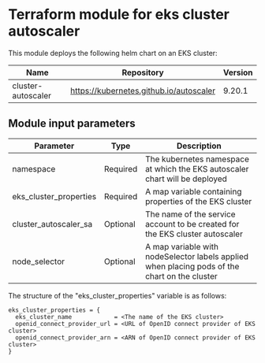 # Terraform module for eks cluster autoscaler

This module deploys the following helm chart on an EKS cluster:

| Name               | Repository                              | Version |
| ------------------ | --------------------------------------- | ------- |
| cluster-autoscaler | https://kubernetes.github.io/autoscaler | 9.20.1  |

## Module input parameters

| Parameter              | Type     | Description                                                                                   |
| ---------------------- | -------- | --------------------------------------------------------------------------------------------- |
| namespace              | Required | The kubernetes namespace at which the EKS autoscaler chart will be deployed                   |
| eks_cluster_properties | Required | A map variable containing properties of the EKS cluster                                       |
| cluster_autoscaler_sa  | Optional | The name of the service account to be created for the EKS cluster autoscaler                  |
| node_selector          | Optional | A map variable with nodeSelector labels applied when placing pods of the chart on the cluster |

The structure of the "eks_cluster_properties" variable is as follows:

```
eks_cluster_properties = {
  eks_cluster_name            = <The name of the EKS cluster>
  openid_connect_provider_url = <URL of OpenID connect provider of EKS cluster>
  openid_connect_provider_arn = <ARN of OpenID connect provider of EKS cluster>  
}
```
